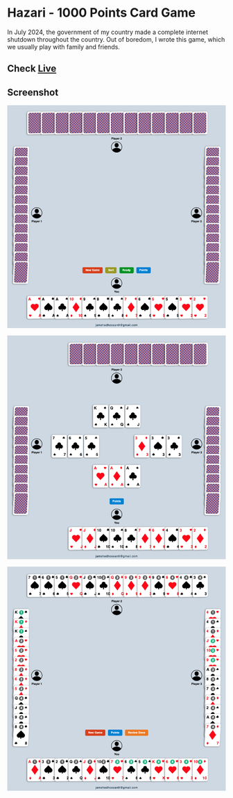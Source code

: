 # Hazari - 1000 Points Card Game

In July 2024, the government of my country made a complete internet shutdown throughout the country. Out of boredom, I wrote this game, which we usually play with family and friends.

## Check [Live](https://jamshedhossan9.github.io/hazari/)

## Screenshot
<p align="center">
    <img src="https://github.com/jamshedhossan9/hazari/blob/main/screenshots/a.png?raw=true" width="600" >
</p>
<p align="center">
    <img src="https://github.com/jamshedhossan9/hazari/blob/main/screenshots/b.png?raw=true" width="600" >
</p>
<p align="center">
    <img src="https://github.com/jamshedhossan9/hazari/blob/main/screenshots/c.png?raw=true" width="600" >
</p>